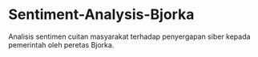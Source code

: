 # Sentiment-Analysis-Bjorka
 Analisis sentimen cuitan masyarakat terhadap penyergapan siber kepada pemerintah oleh peretas Bjorka.
